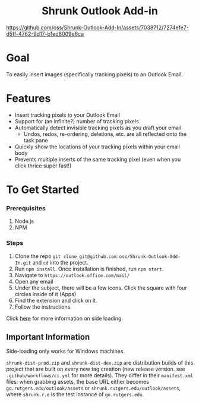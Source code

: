 
<center>
 <h1>Shrunk Outlook Add-in</h1>
</center>

https://github.com/oss/Shrunk-Outlook-Add-In/assets/7038712/7274efe7-d5ff-4762-9d17-b1ed8009e6ca

# Goal
To easily insert images (specifically tracking pixels) to an Outlook Email.

# Features

- Insert tracking pixels to your Outlook Email
- Support for (an infinite?) number of tracking pixels
- Automatically detect invisible tracking pixels as you draft your email
    - Undos, redos, re-ordering, deletions, etc. are all reflected onto the task pane
- Quickly show the locations of your tracking pixels within your email body
- Prevents multiple inserts of the same tracking pixel (even when you click thrice super fast!)

# To Get Started
### Prerequisites
1. Node.js
2. NPM

### Steps
1. Clone the repo `git clone git@github.com:oss/Shrunk-Outlook-Add-In.git` and `cd` into the project.
2. Run `npm install`. Once installation is finished, run `npm start`.
3. Navigate to `https://outlook.office.com/mail/`
4. Open any email
5. Under the subject, there will be a few icons. Click the square with four circles inside of it (Apps)
6. Find the extension and click on it.
7. Follow the instructions.

Click [here](https://learn.microsoft.com/en-us/office/dev/add-ins/outlook/sideload-outlook-add-ins-for-testing?tabs=web#modern-outlook-on-the-web-and-new-outlook-on-windows-preview) for more information on side loading.

## Important Information

Side-loading only works for Windows machines.

`shrunk-dist-prod.zip` and `shrunk-dist-dev.zip` are distribution builds of this project that are built on every new tag creation (new release version. see `.github/workflows/ci.yml` for more details). They differ in their `manifest.xml` files: when grabbing assets, the base URL either becomes `go.rutgers.edu/outlook/assets` or `shrunk.rutgers.edu/outlook/assets`, where `shrunk.r.e` is the test instance of `go.rutgers.edu`. 
